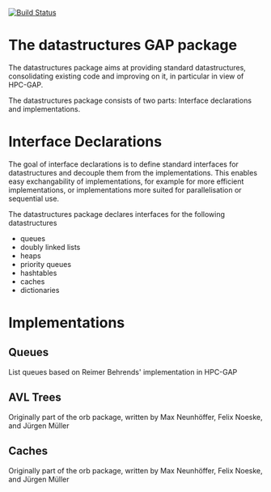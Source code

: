 [![Build Status](https://travis-ci.org/gap-packages/crypting.svg?branch=master)](https://travis-ci.org/gap-packages/datastructures)

The datastructures GAP package
==============================

The datastructures package aims at providing standard datastructures, consolidating
existing code and improving on it, in particular in view of HPC-GAP.

The datastructures package consists of two parts: Interface declarations and implementations.

Interface Declarations
======================

The goal of interface declarations is to define standard interfaces for
datastructures and decouple them from the implementations. This enables
easy exchangability of implementations, for example for more efficient
implementations, or implementations more suited for parallelisation or
sequential use.

The datastructures package declares interfaces for the following datastructures
* queues
* doubly linked lists
* heaps
* priority queues
* hashtables
* caches
* dictionaries

Implementations
===============

Queues
------
List queues based on Reimer Behrends' implementation in HPC-GAP

AVL Trees
---------
Originally part of the orb package, written by Max Neunhöffer, Felix Noeske, and Jürgen Müller

Caches
------
Originally part of the orb package, written by Max Neunhöffer, Felix Noeske, and Jürgen Müller
